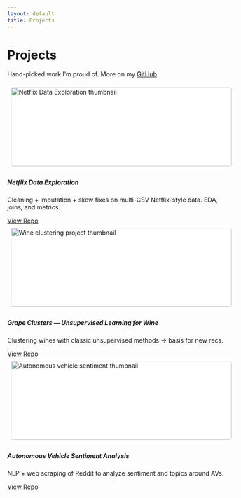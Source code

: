 ```yaml
---
layout: default
title: Projects
---
```


<style>
/* neat, consistent thumbnails */
.card-img-top, .project-thumb {
  aspect-ratio: 16 / 9;
  max-height: 180px;
  width: 100%;
  object-fit: contain;
  background: #fff;        /* hides fake “transparent” checkerboards */
  border-radius: 12px;
  padding: 8px;
}
</style>

# Projects

<p>Hand-picked work I’m proud of. More on my 
  <a href="https://github.com/andreafrancu1" target="_blank" rel="noopener">GitHub</a>.
</p>

<div class="row row-cols-1 row-cols-md-2 g-4">

  <!-- Project 1 -->
  <div class="col">
    <div class="card h-100">
      <img src="{{ '/assets/img/netflix_logo.png' | relative_url }}" 
           class="project-thumb" alt="Netflix Data Exploration thumbnail" loading="lazy">
      <div class="card-body">
        <h5 class="card-title">Netflix Data Exploration</h5>
        <p class="card-text">Cleaning + imputation + skew fixes on multi-CSV Netflix-style data. EDA, joins, and metrics.</p>
        <a href="https://github.com/andreafrancu1/netflix-explorer" 
           class="btn btn-primary" target="_blank" rel="noopener">View Repo</a>
      </div>
    </div>
  </div>

  <!-- Project 2 -->
  <div class="col">
    <div class="card h-100">
      <img src="{{ '/assets/img/grapes_logo.png' | relative_url }}" 
           class="project-thumb" alt="Wine clustering project thumbnail" loading="lazy">
      <div class="card-body">
        <h5 class="card-title">Grape Clusters — Unsupervised Learning for Wine</h5>
        <p class="card-text">Clustering wines with classic unsupervised methods → basis for new recs.</p>
        <a href="https://github.com/andreafrancu1/grape-clusters" 
           class="btn btn-primary" target="_blank" rel="noopener">View Repo</a>
      </div>
    </div>
  </div>

  <!-- Project 3 -->
  <div class="col">
    <div class="card h-100">
      <img src="{{ '/assets/img/car_logo.png' | relative_url }}" 
           class="project-thumb" alt="Autonomous vehicle sentiment thumbnail" loading="lazy">
      <div class="card-body">
        <h5 class="card-title">Autonomous Vehicle Sentiment Analysis</h5>
        <p class="card-text">NLP + web scraping of Reddit to analyze sentiment and topics around AVs.</p>
        <a href="https://github.com/andreafrancu1/AV-sentiment-analysis" 
           class="btn btn-primary" target="_blank" rel="noopener">View Repo</a>
      </div>
    </div>
  </div>

</div>
